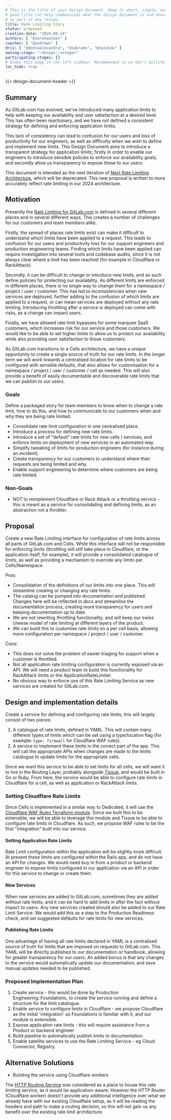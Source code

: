 ```yaml
---
# This is the title of your design document. Keep it short, simple, and descriptive. A
# good title can help communicate what the design document is and should be considered
# as part of any review.
title: Rate Limiting Story
status: proposed
creation-date: "2024-09-24"
authors: [ "@sarahwalker" ]
coaches: [ "@andrewn" ]
dris: [ "@donnaalexandra", "@sabrams", "@swiskow" ]
owning-stage: "~devops::<stage>"
participating-stages: []
# Hides this page in the left sidebar. Recommended so we don't pollute it.
toc_hide: true
---
```


<!-- Design Doucments often contain forward-looking statements -->
<!-- vale gitlab.FutureTense = NO -->

<!-- This renders the design document header on the detail page, so don't remove it-->
{{< design-document-header >}}

## Summary

As GitLab.com has evolved, we've introduced many application limits to help with keeping our availability and user satisfaction at a desired level. This has often been reactionary, and we have not defined a consistent strategy for defining and enforcing application limits.

This lack of consistency can lead to confusion for our users and loss of productivity for our engineers, as well as difficulty when we wish to define and implement new limits. This Design Document aims to introduce a transparent strategy for application limits; firstly in order to enable our engineers to introduce sensible policies to enforce our availability goals, and secondly allow us transparency to expose these to our users.

This document is intended as the next iteration of [Next Rate Limiting Architecture](../rate_limiting/), which will be deprecated. This new proposal is written to more accurately reflect rate limiting in our 2024 architecture.

<!-- TODO: Deprecate old doc/point to commit -->

## Motivation

Presently the [Rate Limiting for GitLab.com](../../../infrastructure/rate-limiting/) is defined in several different places and in several different ways. This creates a number of challenges for our customers and team members alike.

Firstly, the spread of places rate limits exist can make it difficult to understand which limits have been applied to a request. This leads to confusion for our users and productivity loss for our support engineers and production engineering teams. Finding which limits have been applied can require investigation into several tools and codebase audits, since it is not always clear where a limit has been reached (for example in Cloudflare or RackAttack)

Secondly, it can be difficult to change or introduce new limits, and as such define policies for protecting our availability. As different limits are enforced in different places, there is no single way to change them for a namespace / project / user / customer.  This has led to inconsistencies when new services are deployed, further adding to the confusion of which limits are applied to a request, or can mean services are deployed without any rate limiting. Introducing throttling after a service is deployed can come with risks, as a change can impact users.

Finally, we have allowed rate limit bypasses for some marquee SaaS customers, which increases risk for our service and those customers. We would like to be able to set higher limits to allow us to protect our availability while also providing user satisfaction to those customers.

As GitLab.com transitions to a Cells architecture, we have a unique opportunity to create a single source of truth for our rate limits. In the longer term we will work towards a centralised location for rate limits to be configured with sensible defaults, that also allows for customisation for a namespace / project / user / customer / cell as needed. This will also provide a benefit of easily documentable and discoverable rate limits that we can publish to our users.

### Goals

Define a packaged story for team members to know when to change a rate limit, how to do this, and how to communicate to our customers when and why they are being rate limited.

- Consolidate rate limit configuration in one centralised place.
- Introduce a process for defining new rate limits.
- Introduce a set of "default" rate limits for new cells / services, and enforce limits on deployment of new services in an automated way.
- Simplify tweaking of limits for production engineers (for instance during an incident).
- Create transparency for our customers to understand where their requests are being limited and why.
- Enable support engineering to determine where customers are being rate limited.

### Non-Goals

- NOT to reimplement Cloudflare or Rack Attack or a throttling service - this is meant as a service for consolidating and defining limits, as an abstraction not a throttler.

## Proposal

Create a new Rate Limiting interface for configuration of rate limits across all parts of GitLab.com and Cells. While this interface will not be responsible for enforcing limits (throttling will still take place in Cloudflare, or the application itself, for example), it will provide a consolidated catalogue of limits, as well as providing a mechanism to override any limits per Cells/Namespace.

Pros:

- Consolidation of the definitions of our limits into one place. This will streamline creating or changing any rate limits.
- The catalog can be pumped into documentation and published. Changes here will be reflected in docs and streamline the documentation process, creating more transparency for users and keeping documentation up to date.
- We are not rewriting throttling functionality, and will keep our swiss cheese model of rate limiting at different layers of the product.
- We can build this to customise rate limits on a per cell basis, allowing more configuration per namespace / project / user / customer.

Cons:

- This does not solve the problem of easier triaging for support when a customer is throttled.
- Not all application rate limiting configuration is currently exposed via an API. We will need a product team to build this functionality for RackAttack limits or the ApplicationRateLimiter.
- No obvious way to enforce use of this Rate Limiting Service as new services are created for GitLab.com.

## Design and implementation details

Create a service for defining and configuring rate limits, this will largely consist of two pieces:

1. A catalogue of rate limits, defined in YAML. This will contain many different types of limits which can be set using a type/location flag (for example: `type: firewall` for Cloudflare WAF rules).
1. A service to implement these limits in the correct part of the app. This will call the appropriate APIs when changes are made to the limits catalogue to update limits for the appropriate cells.

Since we want this service to be able to set limits for all cells, we will want it to live in the Routing Layer, probably alongside [Tissue](https://gitlab.com/gitlab-com/gl-infra/cells/tissue), and would be built in Go or Ruby. From here, the service would be able to configure rate limits in Cloudflare for a cell, as well as application or RackAttack limits.

### Setting Cloudflare Rate Limits

Since Cells is implemented in a similar way to Dedicated, it will use the [Cloudflare WAF Rules Terraform module](https://gitlab.com/gitlab-com/gl-infra/terraform-modules/cloudflare/cloudflare-waf-rules). Since we built this to be extensible, we will be able to leverage this module and Tissue to be able to configure rate limits in Cloudflare. As such, we propose WAF rules to be the first "integration" built into our service.

#### Setting Application Rate Limits

Rate Limit configuration within the application will be slightly more difficult. At present these limits are configured within the Rails app, and do not have an API for changes. We would need buy in from a product or backend engineer to expose limits configured in our application via an API in order for this service to change or create them.

#### New Services

When new services are added to GitLab.com, sometimes they are added without rate limits, and it can be hard to add limits in after the fact without impact to users. Any new services created should also be added to our Rate Limit Service. We would add this as a step to the Production Readiness check, and set suggested defaults for rate limits for new services.

#### Publishing Rate Limits

One advantage of having all rate limits declared in YAML is a centralised source of truth for limits that are imposed on requests to GitLab.com. This YAML will be directly published to our documentation or handbook, allowing for greater transparency for our users. An added bonus is that any changes to the service would automatically update our documentation, and save manual updates needed to be published.

### Proposed Implementation Plan

1. Create service - this would be done by Production Engineering::Foundations, to create the service running and define a structure for the limit catalogue.
1. Enable service to configure limits in Cloudflare - we propose Cloudflare as the initial 'integration' as Foundations is familiar with it, and our module is extensible.
1. Expose application rate limits - this will require assistance from a Product or backend engineer
1. Build pipeline to automatically publish limits to documentation.
1. Enable satellite services to use the Rate Limiting Service - eg Cloud Connector, Registry.

## Alternative Solutions

<!--
It might be a good idea to include a list of alternative solutions or paths considered, although it is not required. Include pros and cons for
each alternative solution/path.

"Do nothing" and its pros and cons could be included in the list too.
-->

- Building the service using Cloudflare workers

The [HTTP Routing Service](../cells/http_routing_service.md) was considered as a place to house this rate limiting service, as it would be application-aware. However the HTTP Router (Cloudflare worker) doesn't provide any additional intelligence over what we already have with our existing Cloudflare setup, as it will be reading the headers and path to make a routing decision, so this will not gain us any benefit over the existing rate limit architecture.
